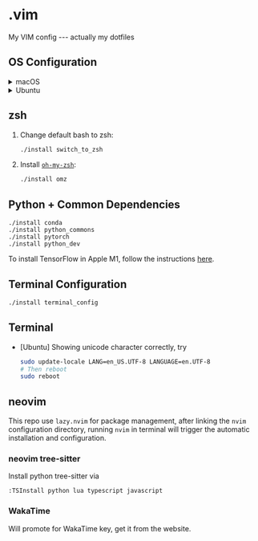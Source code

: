 # .vim
My VIM config --- actually my dotfiles

## OS Configuration

<details>
    <summary>macOS</summary>

    ### iTerm2

    Install iTerm2 from [here](https://iterm2.com/downloads.html). You may want to
    install the __test release__ for the curly underline feature.

    #### iTerm2 color schemes

    + Color schemes are in `iterm-colors` folder.
    + Type `cmd+i`.
    + Navigate to Colors tab.
    + Click on Load Presets.
    + Click on Import.
    + Set the color scheme in Settings (`cmd+,`) -> Profiles -> Colors.

    ### Install [homebrew](https://brew.sh/) and software
    ```bash
    ./install homebrew
    ./install mac_essentials
    ```

    ### Common Apps to install

    + [Slack](https://slack.com/downloads/mac)
    + [InkScape](https://inkscape.org/release/)
    + [VLC](https://www.videolan.org/vlc/download-macosx.html): Download based on your chipset.
    + Gifski: from AppStore
    + Color Picker: from AppStore
    + [Stats](https://github.com/exelban/stats)
    + [Scroll Reverser](https://github.com/pilotmoon/Scroll-Reverser)
    + [Rectangle](https://rectangleapp.com/)
    + [MonitorControl](https://github.com/MonitorControl/MonitorControl)
    + [Skim](https://skim-app.sourceforge.io/)
    + [Typora](https://typora.io/)
    + KataGo
        + Install `katago` through `brew`
            ```bash
            brew install katago
            ```
        + Install KaTrain from [here](https://github.com/sanderland/katrain/releases)

</details>

<details>
    <summary>Ubuntu</summary>

    ## Install Software

    ```bash
    ./install ubuntu_essentials
    ./install nvidia_driver
    ```

    ### Set terminator color schemes

    Follow the instructions in [`terminator-themes`](https://github.com/EliverLara/terminator-themes).

    ### Install neovim

    ```bash
    ./install neovim
    ```
</details>

## zsh

1. Change default bash to zsh:
    ```bash
    ./install switch_to_zsh
    ```

2. Install [`oh-my-zsh`](https://ohmyz.sh/#install):
    ```bash
    ./install omz
    ```

## Python + Common Dependencies

```
./install conda
./install python_commons
./install pytorch
./install python_dev
```

To install TensorFlow in Apple M1, follow the instructions [here](https://developer.apple.com/metal/tensorflow-plugin/).

## Terminal Configuration

```bash
./install terminal_config
```

## Terminal

+ [Ubuntu] Showing unicode character correctly, try
    ```bash
    sudo update-locale LANG=en_US.UTF-8 LANGUAGE=en.UTF-8
    # Then reboot
    sudo reboot
    ```

## neovim

This repo use `lazy.nvim` for package management, after linking the `nvim`
configuration directory, running `nvim` in terminal will trigger the automatic
installation and configuration.

### neovim tree-sitter

Install python tree-sitter via

```
:TSInstall python lua typescript javascript
```

### WakaTime

Will promote for WakaTime key, get it from the website.
